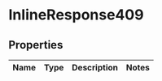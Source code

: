 # InlineResponse409

## Properties
Name | Type | Description | Notes
------------ | ------------- | ------------- | -------------
